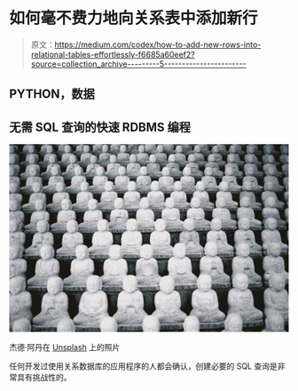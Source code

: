 # 如何毫不费力地向关系表中添加新行

> 原文：<https://medium.com/codex/how-to-add-new-rows-into-relational-tables-effortlessly-f6685a60eef2?source=collection_archive---------5----------------------->

## PYTHON，数据

## 无需 SQL 查询的快速 RDBMS 编程

![](img/67b859f43fbc2b5e681bdbf8be06f741.png)

杰德·阿丹在 [Unsplash](https://unsplash.com?utm_source=medium&utm_medium=referral) 上的照片

任何开发过使用关系数据库的应用程序的人都会确认，创建必要的 SQL 查询是非常具有挑战性的。